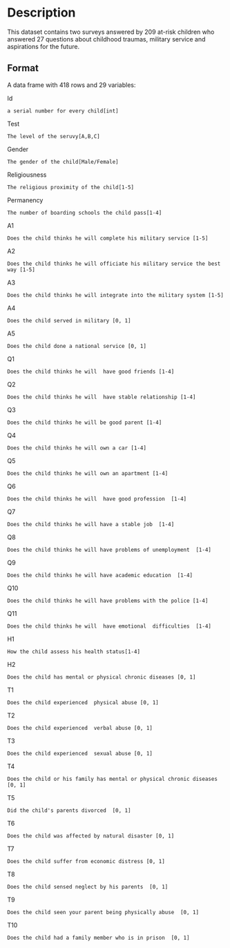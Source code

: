 # Description

This dataset contains two surveys answered by 209 at-risk children who answered 27 questions 
about childhood traumas, military service and aspirations for the future.

## Format

A data frame with 418 rows and 29 variables:


Id

	a serial number for every child[int]

Test

	The level of the seruvy[A,B,C]

Gender
	
	The gender of the child[Male/Female]

Religiousness

	The religious proximity of the child[1-5]

Permanency
	
	The number of boarding schools the child pass[1-4]
	
A1

	Does the child thinks he will complete his military service [1-5]

A2

	Does the child thinks he will officiate his military service the best way [1-5]

A3

	Does the child thinks he will integrate into the military system [1-5]

A4

	Does the child served in military [0, 1]

A5

	Does the child done a national service [0, 1]

Q1

	Does the child thinks he will  have good friends [1-4]

Q2

	Does the child thinks he will  have stable relationship [1-4]

Q3

	Does the child thinks he will be good parent [1-4]

Q4

	Does the child thinks he will own a car [1-4]

Q5

	Does the child thinks he will own an apartment [1-4]

Q6

	Does the child thinks he will  have good profession  [1-4]

Q7

	Does the child thinks he will have a stable job  [1-4]

Q8

	Does the child thinks he will have problems of unemployment  [1-4]

Q9

	Does the child thinks he will have academic education  [1-4]

Q10

	Does the child thinks he will have problems with the police [1-4]

Q11

	Does the child thinks he will  have emotional  difficulties  [1-4]

H1

	How the child assess his health status[1-4]

H2

	Does the child has mental or physical chronic diseases [0, 1]

T1

	Does the child experienced  physical abuse [0, 1]

T2

	Does the child experienced  verbal abuse [0, 1]

T3

	Does the child experienced  sexual abuse [0, 1]

T4

	Does the child or his family has mental or physical chronic diseases [0, 1]

T5

	Did the child's parents divorced  [0, 1]

T6

	Does the child was affected by natural disaster [0, 1]

T7

	Does the child suffer from economic distress [0, 1]

T8

	Does the child sensed neglect by his parents  [0, 1]

T9

	Does the child seen your parent being physically abuse  [0, 1]

T10

	Does the child had a family member who is in prison  [0, 1]
